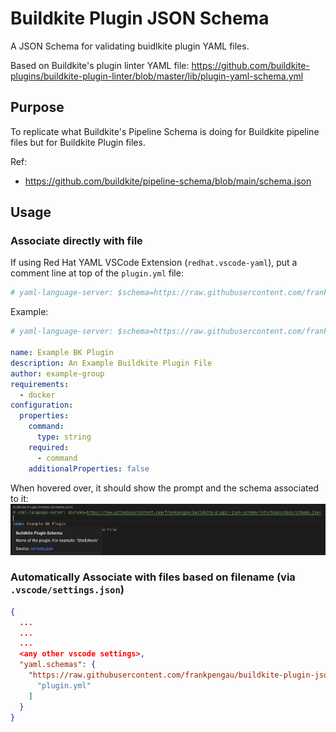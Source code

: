 # Buildkite Plugin JSON Schema

A JSON Schema for validating buidlkite plugin YAML files. 

Based on Buildkite's plugin linter YAML file: https://github.com/buildkite-plugins/buildkite-plugin-linter/blob/master/lib/plugin-yaml-schema.yml

## Purpose

To replicate what Buildkite's Pipeline Schema is doing for Buildkite pipeline files but for Buildkite Plugin files. 

Ref: 
- https://github.com/buildkite/pipeline-schema/blob/main/schema.json


## Usage

### Associate directly with file

If using Red Hat YAML VSCode Extension (`redhat.vscode-yaml`), put a comment line at top of the `plugin.yml` file: 
```yaml
# yaml-language-server: $schema=https://raw.githubusercontent.com/frankpengau/buildkite-plugin-json-schema/refs/heads/main/schema.json
```

Example:
```yaml
# yaml-language-server: $schema=https://raw.githubusercontent.com/frankpengau/buildkite-plugin-json-schema/refs/heads/main/schema.json

name: Example BK Plugin
description: An Example Buildkite Plugin File
author: example-group
requirements:
  - docker
configuration:
  properties:
    command:
      type: string
    required:
      - command
    additionalProperties: false
```

When hovered over, it should show the prompt and the schema associated to it:
![VSCode_Example_Screenshot](assets/img/vscode_screenshot.png)

### Automatically Associate with files based on filename (via `.vscode/settings.json`)

```json
{
  ...
  ...
  ...
  <any other vscode settings>,
  "yaml.schemas": {
    "https://raw.githubusercontent.com/frankpengau/buildkite-plugin-json-schema/refs/heads/main/schema.json": [
      "plugin.yml"
    ]
  }
}
```